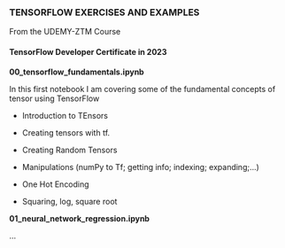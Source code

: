### TENSORFLOW EXERCISES AND EXAMPLES

From the UDEMY-ZTM Course

#### **TensorFlow Developer Certificate in 2023**

**00_tensorflow_fundamentals.ipynb**

In this first notebook I am covering some of the fundamental concepts of tensor using TensorFlow

- Introduction to TEnsors

- Creating tensors with tf.

- Creating Random Tensors

- Manipulations (numPy to Tf; getting info; indexing; expanding;...)

- One Hot Encoding

- Squaring, log, square root

**01_neural_network_regression.ipynb**

...